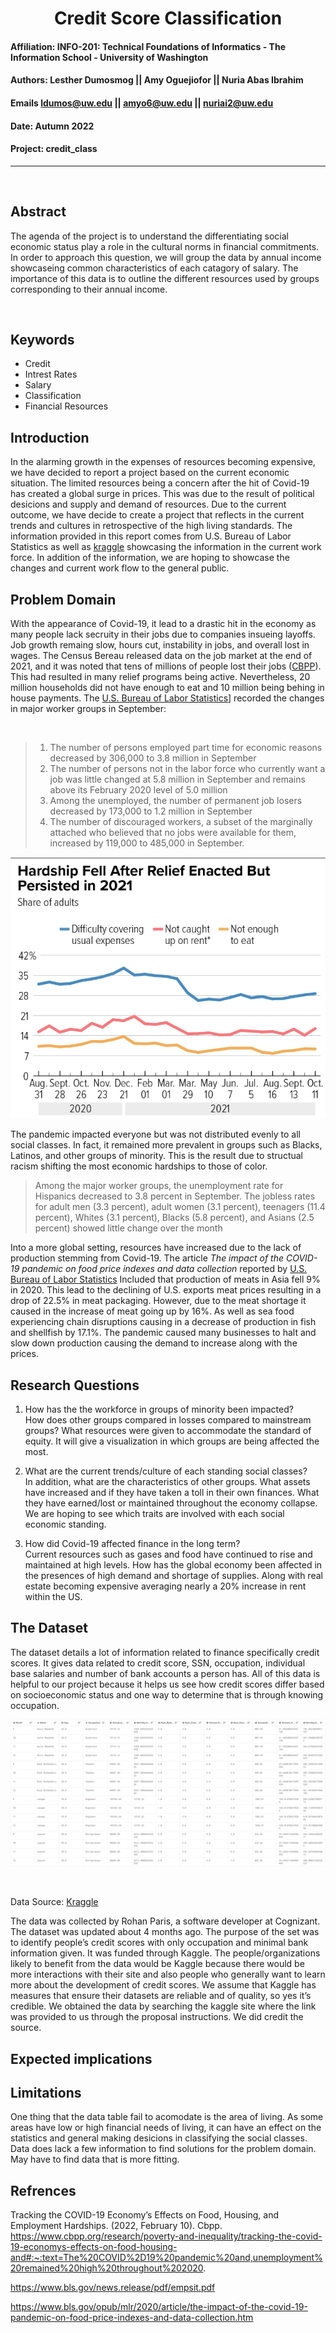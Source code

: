 # <div align="center"> Credit Score Classification </div>

#### **Affiliation:** INFO-201: Technical Foundations of Informatics - The Information School - University of Washington
#### **Authors:** Lesther Dumosmog || Amy Oguejiofor || Nuria Abas Ibrahim
####  **Emails**   ldumos@uw.edu    || amyo6@uw.edu   || nuriai2@uw.edu
#### **Date:**  Autumn 2022
#### **Project:** credit_class

- - -
<br>

## **Abstract**
<p> The agenda of the project is to understand the differentiating social economic status play a role in the cultural norms in financial commitments. In order to approach this question, we will group the data by annual income showcaseing common characteristics of each catagory of salary. The importance of this data is to outline the different resources used by groups corresponding to their annual income. </p>
<br>

## **Keywords**
* Credit
* Intrest Rates
* Salary
* Classification
* Financial Resources

## **Introduction**
In the alarming growth in the expenses of resources becoming expensive, we have decided to report a project based on the current economic situation. The limited resources being a concern after the hit of Covid-19 has created a global surge in prices. This was due to the result of political desicions and supply and demand of resources. Due to the current outcome, we have decide to create a project that reflects in the current trends and cultures in retrospective of the high living standards. The information provided in this report comes from U.S. Bureau of Labor Statistics as well as [kraggle](https://www.kaggle.com/datasets/clkmuhammed/creditscoreclassification?resource=download) showcasing the information in the current work force. In addition of the information, we are hoping to showcase the changes and current work flow to the general public.


## **Problem Domain**
With the appearance of Covid-19, it lead to a drastic hit in the economy as many people lack secruity in their jobs due to companies insueing layoffs. Job growth remaing slow, hours cut, instability in jobs, and overall lost in wages. The Census Bereau released data on the job market at the end of 2021, and it was noted that tens of millions of people lost their jobs ([CBPP](https://www.cbpp.org/research/poverty-and-inequality/tracking-the-covid-19-economys-effects-on-food-housing-and#:~:text=The%20COVID%2D19%20pandemic%20and,unemployment%20remained%20high%20throughout%202020.)). This had resulted in many relief programs being active. Nevertheless, 20 million households did not have enough to eat and 10 million being behing in house payments. The [U.S. Bureau of Labor Statistics](https://www.bls.gov/news.release/pdf/empsit.pdf)] recorded the changes in major worker groups in September:


<br>

> 1) The number of persons employed part time for economic reasons decreased by 306,000 to 3.8 million in September
> 2) The number of persons not in the labor force who currently want a job was little changed at 5.8 million in September and remains above its February 2020 level of 5.0 million
> 3) Among the unemployed, the number of permanent job losers decreased by 173,000 to 1.2 million in September
> 4) The number of discouraged workers, a subset of the marginally attached who believed that no jobs were available for them, increased by 119,000 to 485,000 in September.

<div align="center">

![Hardship graph](images/HardshipGraph.png)
</div>

The pandemic impacted everyone but was not distributed evenly to all social classes. In fact, it remained more prevalent in groups such as Blacks, Latinos, and other groups of minority. This is the result due to structual racism shifting the most economic hardships to those of color.
> Among the major worker groups, the unemployment rate for Hispanics decreased to 3.8 percent in September. The jobless rates for adult men (3.3 percent), adult women (3.1 percent), teenagers (11.4
percent), Whites (3.1 percent), Blacks (5.8 percent), and Asians (2.5 percent) showed little change over the month

Into a more global setting, resources have increased due to the lack of production stemming from Covid-19.  The article *The impact of the COVID-19 pandemic on food price indexes and data collection* reported by
[U.S. Bureau of Labor Statistics](https://www.bls.gov/opub/mlr/2020/article/the-impact-of-the-covid-19-pandemic-on-food-price-indexes-and-data-collection.htm)
Included that production of meats in Asia fell 9% in 2020. This lead to the declining of U.S. exports meat prices resulting in a drop of 22.5% in meat packaging. However, due to the meat shortage it caused in the increase of meat going up by 16%. As well as sea food experiencing chain disruptions causing in a decrease of production in fish and shellfish by 17.1%. The pandemic caused many businesses to halt and slow down production causing the demand to increase along with the prices.



## **Research Questions**

1) How has the the workforce in groups of minority been impacted?
<br> How does other groups compared in losses compared to mainstream groups? What resources were given to accommodate the standard of equity. It will give a visualization in which groups are being affected the most. 

2) What are the current trends/culture of each standing social classes?
<br>In addition, what are the characteristics of other groups. What assets have increased and if they have taken a toll in their own finances. What they have earned/lost or maintained throughout the economy collapse. We are hoping to see which traits are involved with each social economic standing.

3) How did Covid-19 affected finance in the long term?
<br> Current resources such as gases and food have continued to rise and maintained at high levels. How has the global economy been affected in the presences of high demand and shortage of supplies. Along with real estate becoming expensive averaging nearly a 20% increase in rent within the US. 

## **The Dataset**

The dataset details a lot of information related to finance specifically credit scores. It gives data related to credit score, SSN, occupation, individual base salaries and number of bank accounts a person has. All of this data is helpful to our project because it helps us see how credit scores differ based on socioeconomic status and one way to determine that is through knowing occupation.
<br>

<div align="center">

![Social Class Data Table](images/datatable.png)
</div>
<br>

Data Source: 
[Kraggle](https://www.kaggle.com/datasets/clkmuhammed/creditscoreclassification?resource=download)
<br>

The data was collected by Rohan Paris, a software developer at Cognizant. The dataset was updated about 4 months ago. The purpose of the set was to identify people’s credit scores with only occupation and minimal bank information given. It was funded through Kaggle. The people/organizations likely to benefit from the data would be Kaggle because there would be more interactions with their site and also people who generally want to learn more about the development of credit scores. We assume that Kaggle has measures that ensure their datasets are reliable and of quality, so yes it’s credible. We obtained the data by searching the kaggle site where the link was provided to us through the proposal instructions. We did credit the source.



## **Expected implications**

## **Limitations**
One thing that the data table fail to acomodate is the area of living. As some areas have low or high financial needs of living, it can have an effect on the statistics and general making desicions in
classifying the social classes. Data does lack a few information to find solutions for the problem domain. May have to find data that is more fitting.

## **Refrences**

Tracking the COVID-19 Economy’s Effects on Food, Housing, and Employment Hardships. (2022, February 10). Cbpp. https://www.cbpp.org/research/poverty-and-inequality/tracking-the-covid-19-economys-effects-on-food-housing-and#:~:text=The%20COVID%2D19%20pandemic%20and,unemployment%20remained%20high%20throughout%202020.

https://www.bls.gov/news.release/pdf/empsit.pdf

https://www.bls.gov/opub/mlr/2020/article/the-impact-of-the-covid-19-pandemic-on-food-price-indexes-and-data-collection.htm


